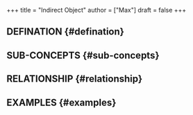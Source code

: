 +++
title = "Indirect Object"
author = ["Max"]
draft = false
+++

## DEFINATION {#defination}


## SUB-CONCEPTS {#sub-concepts}


## RELATIONSHIP {#relationship}


## EXAMPLES {#examples}

